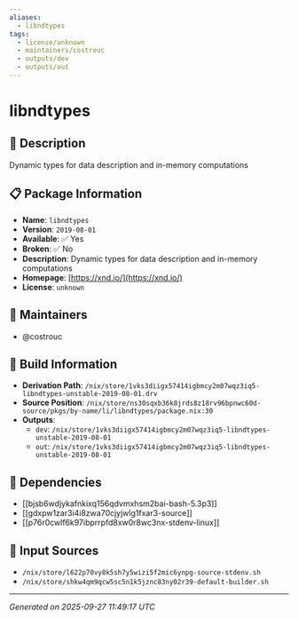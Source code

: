 ```yaml
---
aliases:
  - libndtypes
tags:
  - license/unknown
  - maintainers/costrouc
  - outputs/dev
  - outputs/out
---
```


# libndtypes

## 📝 Description

Dynamic types for data description and in-memory computations

## 📋 Package Information

- **Name**: `libndtypes`
- **Version**: `2019-08-01`
- **Available**: ✅ Yes
- **Broken**: ✅ No
- **Description**: Dynamic types for data description and in-memory computations
- **Homepage**: [https://xnd.io/](https://xnd.io/)
- **License**: `unknown`
## 👥 Maintainers

- @costrouc


## 🔧 Build Information

- **Derivation Path**: `/nix/store/1vks3diigx57414igbmcy2m07wqz3iq5-libndtypes-unstable-2019-08-01.drv`
- **Source Position**: `/nix/store/ns30sqxb36k8jrds8z18rv96bpnwc60d-source/pkgs/by-name/li/libndtypes/package.nix:30`
- **Outputs**:
  - `dev`:  `/nix/store/1vks3diigx57414igbmcy2m07wqz3iq5-libndtypes-unstable-2019-08-01`
  - `out`:  `/nix/store/1vks3diigx57414igbmcy2m07wqz3iq5-libndtypes-unstable-2019-08-01`

## 🔗 Dependencies

- [[bjsb6wdjykafnkixq156qdvmxhsm2bai-bash-5.3p3]]
- [[gdxpw1zar3i4i8zwa70cjyjwlg1fxar3-source]]
- [[p76r0cwlf6k97ibprrpfd8xw0r8wc3nx-stdenv-linux]]

## 📁 Input Sources

- `/nix/store/l622p70vy8k5sh7y5wizi5f2mic6ynpg-source-stdenv.sh`
- `/nix/store/shkw4qm9qcw5sc5n1k5jznc83ny02r39-default-builder.sh`

---
*Generated on 2025-09-27 11:49:17 UTC*
